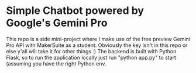 # Simple Chatbot powered by Google's Gemini Pro

This repo is a side mini-project where I make use of the free preview Gemini Pro API with MakerSuite as a student. Obviously the key isn't in this repo or else y'all will take it for other things :) The backend is built with Python Flask, so to run the application locally just run "python app.py" to start (assuming you have the right Python env.
